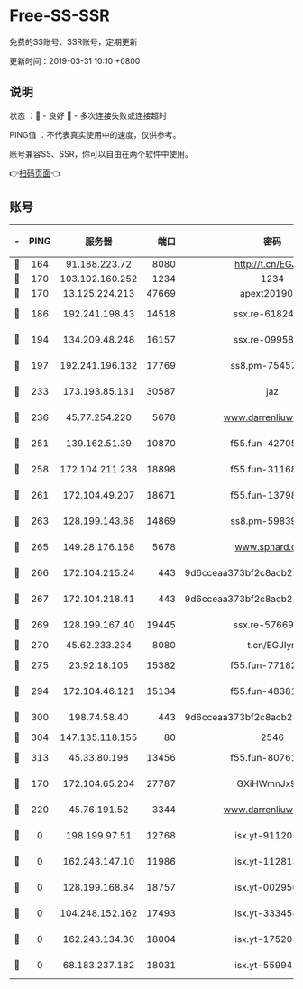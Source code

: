 # Free-SS-SSR

免费的SS账号、SSR账号，定期更新

更新时间：2019-03-31 10:10 +0800

## 说明

状态     ：🙂 - 良好 🙁 - 多次连接失败或连接超时

PING值   ：不代表真实使用中的速度，仅供参考。

账号兼容SS、SSR，你可以自由在两个软件中使用。

👉[扫码页面](https://liesauer.github.io/Free-SS-SSR/)👈

## 账号

|-|PING|服务器|端口|密码|加密方式|区域|
|:----:|:----:|:-----:|-----:|:----:|:----:|:----:|
|🙂|164|91.188.223.72|8080|http://t.cn/EGJIyrl|rc4-md5|RU|
|🙂|170|103.102.160.252|1234|1234|rc4-md5|JP|
|🙂|170|13.125.224.213|47669|apext2019001|chacha20|KR|
|🙂|186|192.241.198.43|14518|ssx.re-61824417|aes-256-cfb|US|
|🙂|194|134.209.48.248|16157|ssx.re-09958168|aes-256-cfb|US|
|🙂|197|192.241.196.132|17769|ss8.pm-75457473|aes-256-cfb|US|
|🙂|233|173.193.85.131|30587|jaz|aes-256-cfb|US|
|🙂|236|45.77.254.220|5678|www.darrenliuwei.com|aes-256-cfb|SG|
|🙂|251|139.162.51.39|10870|f55.fun-42705355|aes-256-cfb|SG|
|🙂|258|172.104.211.238|18898|f55.fun-31168082|aes-256-cfb|US|
|🙂|261|172.104.49.207|18671|f55.fun-13798673|aes-256-cfb|SG|
|🙂|263|128.199.143.68|14869|ss8.pm-59839550|aes-256-cfb|SG|
|🙂|265|149.28.176.168|5678|www.sphard.com|aes-256-cfb|AU|
|🙂|266|172.104.215.24|443|9d6cceaa373bf2c8acb22e60b6a58be6|aes-256-cfb|US|
|🙂|267|172.104.218.41|443|9d6cceaa373bf2c8acb22e60b6a58be6|aes-256-cfb|US|
|🙂|269|128.199.167.40|19445|ssx.re-57669332|aes-256-cfb|SG|
|🙂|270|45.62.233.234|8080|t.cn/EGJIyrl|rc4-md5|CA|
|🙂|275|23.92.18.105|15382|f55.fun-77182272|aes-256-cfb|US|
|🙂|294|172.104.46.121|15134|f55.fun-48381477|aes-256-cfb|SG|
|🙂|300|198.74.58.40|443|9d6cceaa373bf2c8acb22e60b6a58be6|aes-256-cfb|US|
|🙂|304|147.135.118.155|80|2546|chacha20|US|
|🙂|313|45.33.80.198|13456|f55.fun-80761096|aes-256-cfb|US|
|🙁|170|172.104.65.204|27787|GXiHWmnJx94S|aes-256-cfb|JP|
|🙁|220|45.76.191.52|3344|www.darrenliuwei.com|aes-256-cfb|JP|
|🙁|0|198.199.97.51|12768|isx.yt-91120534|aes-256-cfb|US|
|🙁|0|162.243.147.10|11986|isx.yt-11281384|aes-256-cfb|US|
|🙁|0|128.199.168.84|18757|isx.yt-00295653|aes-256-cfb|SG|
|🙁|0|104.248.152.162|17493|isx.yt-33345420|aes-256-cfb|SG|
|🙁|0|162.243.134.30|18004|isx.yt-17520529|aes-256-cfb|US|
|🙁|0|68.183.237.182|18031|isx.yt-55994128|aes-256-cfb|SG|
